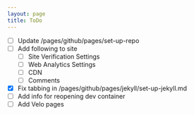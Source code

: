 ```yaml
---
layout: page
title: ToDo
---
```


- [ ] Update /pages/github/pages/set-up-repo
- [ ] Add following to site
  - [ ] Site Verification Settings
  - [ ] Web Analytics Settings
  - [ ] CDN
  - [ ] Comments
- [x] Fix tabbing in /pages/github/pages/jekyll/set-up-jekyll.md
- [ ] Add info for reopening dev container
- [ ] Add Velo pages
